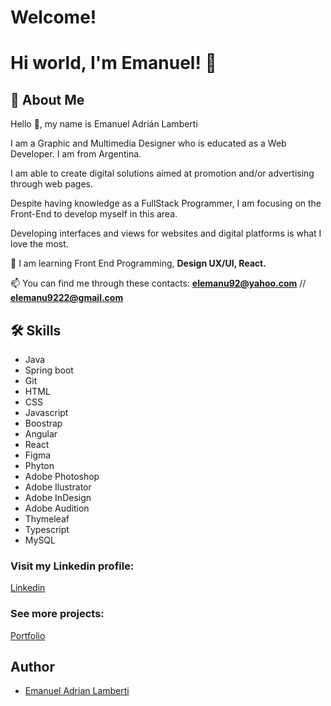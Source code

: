 # Welcome!

# Hi world, I'm Emanuel! 👋


## 🚀 About Me

Hello 👋, my name is Emanuel Adrián Lamberti

I am a Graphic and Multimedia Designer who is educated as a Web Developer. I am from Argentina.

I am able to create digital solutions aimed at promotion and/or advertising through web pages.

Despite having knowledge as a FullStack Programmer, I am focusing on the Front-End to develop myself in this area.

Developing interfaces and views for websites and digital platforms is what I love the most.


🌱 I am learning Front End Programming, **Design UX/UI, React.**

📫 You can find me through these contacts: **elemanu92@yahoo.com** // **elemanu9222@gmail.com**


## 🛠 Skills

<ul>
    <li>Java</li>
    <li>Spring boot</li>
    <li>Git</li>
    <li>HTML</li>
    <li>CSS</li>
    <li>Javascript</li>
    <li>Boostrap</li>
    <li>Angular</li>
    <li>React</li>
    <li>Figma</li>
    <li>Phyton</li>
    <li>Adobe Photoshop</li>
    <li>Adobe Ilustrator</li>
    <li>Adobe InDesign</li>
    <li>Adobe Audition</li>
    <li>Thymeleaf</li>
    <li>Typescript</li>
    <li>MySQL</li>
</ul>


### Visit my Linkedin profile:

[Linkedin](https://linkedin.com/in/https://www.linkedin.com/in/emanuel-lamberti-62ba2b1a7/)


### See more projects:

[Portfolio](#)


## Author

- [Emanuel Adrian Lamberti](https://github.com/Emanuel-Lamberti)
